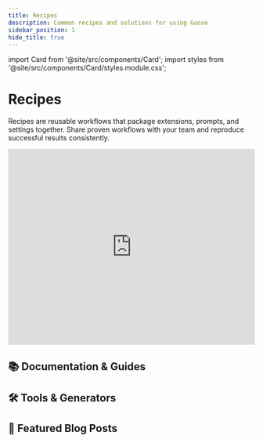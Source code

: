 ```yaml
---
title: Recipes
description: Common recipes and solutions for using Goose
sidebar_position: 1
hide_title: true
---
```


import Card from '@site/src/components/Card';
import styles from '@site/src/components/Card/styles.module.css';

<h1 className={styles.pageTitle}>Recipes</h1>
<p className={styles.pageDescription}>
  Recipes are reusable workflows that package extensions, prompts, and settings together. Share proven workflows with your team and reproduce successful results consistently.
</p>

<div className="video-container margin-bottom--lg">
  <iframe 
    width="100%"
    height="400"
    src="https://www.youtube.com/embed/D-DpDunrbpo"
    title="Vibe coding with Goose"
    frameBorder="0"
    allow="accelerometer; autoplay; clipboard-write; encrypted-media; gyroscope; picture-in-picture"
    allowFullScreen
  ></iframe>
</div>

<div className={styles.categorySection}>
  <h2 className={styles.categoryTitle}>📚 Documentation & Guides</h2>
  <div className={styles.cardGrid}>
    <Card 
      title="Session Recipes"
      description="Share a Goose session setup (including tools, goals, and instructions) as a reusable recipe that others can launch with a single click."
      link="/docs/guides/session-recipes"
    />
    <Card 
      title="Recipe Reference Guide"
      description="Complete technical reference for creating and customizing recipes in Goose via the CLI."
      link="/docs/guides/recipe-reference"
    />
  </div>
</div>

<div className={styles.categorySection}>
  <h2 className={styles.categoryTitle}>🛠️ Tools & Generators</h2>
  <div className={styles.cardGrid}>
    <Card 
      title="Recipe Generator"
      description="Interactive tool that creates a shareable Goose recipe URL that others can use to launch a session with your predefined settings."
      link="/goose/recipe-generator"
    />
    <Card 
      title="Recipe Cookbook"
      description="Browse our collection of ready-to-use recipes. Find and adapt recipes for common development scenarios."
      link="/goose/recipes"
    />
  </div>
</div>

<div className={styles.categorySection}>
  <h2 className={styles.categoryTitle}>📝 Featured Blog Posts</h2>
  <div className={styles.cardGrid}>
    <Card
      title="Championship Driven Development"
      description="Recipes to accelerate your developer team's workflow."
      link="/blog/2025/05/09/developers-ai-playbook-for-team-efficiency"
    />
    <Card
      title="A Recipe for Success"
      description="The value of scaling agentic workflows with recipes."
      link="/blog/2025/05/06/recipe-for-success"
    />
  </div>
</div>
